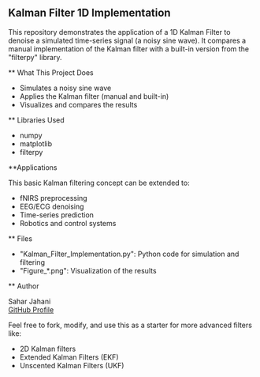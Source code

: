 ## Kalman Filter 1D Implementation ##

This repository demonstrates the application of a 1D Kalman Filter to denoise a simulated time-series signal (a noisy sine wave).
It compares a manual implementation of the Kalman filter with a built-in version from the "filterpy" library.


** What This Project Does

- Simulates a noisy sine wave
- Applies the Kalman filter (manual and built-in)
- Visualizes and compares the results


** Libraries Used

- numpy
- matplotlib
- filterpy



**Applications

This basic Kalman filtering concept can be extended to:
- fNIRS preprocessing
- EEG/ECG denoising
- Time-series prediction
- Robotics and control systems


** Files

- "Kalman_Filter_Implementation.py": Python code for simulation and filtering
- "Figure_*.png": Visualization of the results


** Author

Sahar Jahani  
[GitHub Profile](https://github.com/Jahani-dev)




Feel free to fork, modify, and use this as a starter for more advanced filters like:
- 2D Kalman filters
- Extended Kalman Filters (EKF)
- Unscented Kalman Filters (UKF)

